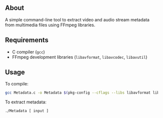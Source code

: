 ## About

A simple command-line tool to extract video and audio stream metadata from multimedia files using FFmpeg libraries. 

## Requirements
- C compiler (`gcc`)  
- FFmpeg development libraries (`libavformat`, `libavcodec`, `libavutil`)  

## Usage
To compile:
```bash
gcc Metadata.c -o Metadata $(pkg-config --cflags --libs libavformat libavcodec libavutil)
```
To extract metadata:
```bash
./Metadata [ input ]
```